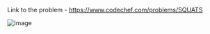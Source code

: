 Link to the problem - https://www.codechef.com/problems/SQUATS


![image](https://github.com/Haleshot/Competitive-Programming/assets/57552973/f287ddf3-d7ad-490d-9046-fc23d412de6e)
